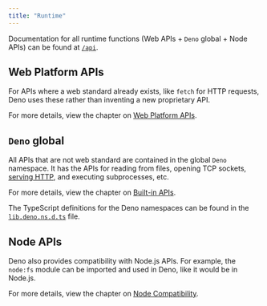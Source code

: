 ```yaml
---
title: "Runtime"
---
```


Documentation for all runtime functions (Web APIs + `Deno` global + Node APIs)
can be found at [`/api`](https://docs.deno.com/api/deno/).

## Web Platform APIs

For APIs where a web standard already exists, like `fetch` for HTTP requests,
Deno uses these rather than inventing a new proprietary API.

For more details, view the chapter on
[Web Platform APIs](./web_platform_apis.md).

## `Deno` global

All APIs that are not web standard are contained in the global `Deno` namespace.
It has the APIs for reading from files, opening TCP sockets,
[serving HTTP](./http_server_apis.md), and executing subprocesses, etc.

For more details, view the chapter on [Built-in APIs](./builtin_apis.md).

The TypeScript definitions for the Deno namespaces can be found in the
[`lib.deno.ns.d.ts`](https://github.com/denoland/deno/blob/$CLI_VERSION/cli/tsc/dts/lib.deno.ns.d.ts)
file.

## Node APIs

Deno also provides compatibility with Node.js APIs. For example, the `node:fs`
module can be imported and used in Deno, like it would be in Node.js.

For more details, view the chapter on
[Node Compatibility](../node/node_specifiers.md).
